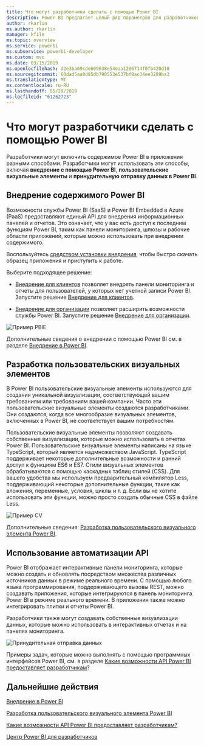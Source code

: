 ```yaml
---
title: Что могут разработчики сделать с помощью Power BI
description: Power BI предлагает целый ряд параметров для разработчиков, начиная от параметров внедрения и заканчивая настраиваемыми визуальными элементами и наборами данных потоковой передачи.
author: rkarlin
ms.author: rkarlin
manager: kfile
ms.topic: overview
ms.service: powerbi
ms.subservice: powerbi-developer
ms.custom: mvc
ms.date: 03/15/2019
ms.openlocfilehash: d2e3ba69cde609638e54eaa1206714f0fb420d18
ms.sourcegitcommit: 60dad5aa0d85db790553e537bf8ac34ee3289ba3
ms.translationtype: MT
ms.contentlocale: ru-RU
ms.lasthandoff: 05/29/2019
ms.locfileid: "61262723"
---
```

# <a name="what-can-developers-do-with-power-bi"></a>Что могут разработчики сделать с помощью Power BI

Разработчики могут включить содержимое Power BI в приложения разными способами. Разработчики могут использовать эти способы, включая **внедрение с помощью Power BI**, **пользовательские визуальные элементы** и **принудительную отправку данных в Power BI**.

## <a name="embedding-power-bi-content"></a>Внедрение содержимого Power BI

Возможности службы Power BI (SaaS) и Power BI Embedded в Azure (PaaS) предоставляют единый API для внедрения информационных панелей и отчетов. Это означает, что у вас есть доступ к последним функциям Power BI, таким как панели мониторинга, шлюзы и рабочие области приложений, которые можно использовать при внедрении содержимого.

Воспользуйтесь [средством установки внедрения](https://aka.ms/embedsetup), чтобы быстро скачать образец приложения и приступить к работе.

Выберите подходящее решение:

* [Внедрение для клиентов](embedding.md#embedding-for-your-customers) позволяет внедрять панели мониторинга и отчеты для пользователей, у которых нет учетной записи Power BI. Запустите решение [Внедрение для клиентов](https://aka.ms/embedsetup/AppOwnsData).

* [Внедрение для организации](embedding.md#embedding-for-your-organization) позволяет расширить возможности службы Power BI. Запустите решение [Внедрение для организации](https://aka.ms/embedsetup/UserOwnsData).

![Пример PBIE](media/what-can-you-do/what-can-you-do-02.png)

Дополнительные сведения о внедрении с помощью Power BI см. в разделе [Внедрение в Power BI](embedding.md).

## <a name="developing-custom-visuals"></a>Разработка пользовательских визуальных элементов

В Power BI пользовательские визуальные элементы используются для создания уникальной визуализации, соответствующей вашим требованиям или требованиям вашей компании. Часто эти пользовательские визуальные элементы создаются разработчиками. Они создаются, когда все многообразие визуальных элементов, включенных в Power BI, не соответствует вашим потребностям.

Пользовательские визуальные элементы позволяют создавать собственные визуализации, которые можно использовать в отчетах Power BI. Пользовательские визуальные элементы написаны на языке TypeScript, который является надмножеством JavaScript. TypeScript поддерживает некоторые дополнительные возможности и ранний доступ к функциям ES6 и ES7. Стили визуальных элементов обрабатываются с помощью каскадных таблиц стилей (CSS). Для вашего удобства мы используем предварительный компилятор Less, поддерживающий некоторые дополнительные функции, такие как вложения, переменные, условия, циклы и т. д. Если вы не хотите использовать эти функции, можно просто создать обычные CSS в файле Less.

![Пример CV](media/what-can-you-do/powerbi-custom-visual-store.png)

Дополнительные сведения: [Разработка пользовательского визуального элемента Power BI](custom-visual-develop-tutorial.md).

## <a name="using-api-automation"></a>Использование автоматизации API

Power BI отображает интерактивные панели мониторинга, которые можно создать и обновлять посредством множества различных источников данных в режиме реального времени. С помощью любого языка программирования, поддерживающего вызовы REST, можно создавать приложения, которые интегрируются в панель мониторинга Power BI в режиме реального времени. В приложения также можно интегрировать плитки и отчеты Power BI.

Разработчики также могут создавать собственные визуализации данных, которые можно использовать в интерактивных отчетах и на панелях мониторинга.

![Принудительная отправка данных](media/what-can-you-do/powerbi-push-data.png)

Примеры задач, которые можно выполнять с помощью программных интерфейсов Power BI, см. в разделе [Какие возможности API Power BI предоставляет разработчикам](overview-of-power-bi-rest-api.md)?

## <a name="next-steps"></a>Дальнейшие действия

[Внедрение в Power BI](embedding.md)  

[Разработка пользовательского визуального элемента Power BI](https://microsoft.github.io/PowerBI-visuals/docs/step-by-step-lab/developing-a-power-bi-custom-visual/)

[Какие возможности API Power BI предоставляет разработчикам?](overview-of-power-bi-rest-api.md)

[Центр Power BI для разработчиков](https://powerbi.microsoft.com/developers/)